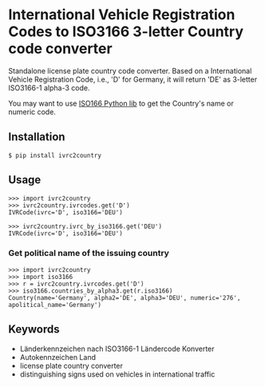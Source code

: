 # International Vehicle Registration Codes to ISO3166 3-letter Country code converter

Standalone license plate country code converter. 
Based on a International Vehicle Registration Code, i.e., 'D' for Germany, it will return 'DE' 
as 3-letter ISO3166-1 alpha-3 code.


You may want to use [ISO166 Python lib](https://github.com/deactivated/python-iso3166) to get
the Country's name or numeric code.


## Installation


    $ pip install ivrc2country
    
    
## Usage

    >>> import ivrc2country
    >>> ivrc2country.ivrcodes.get('D')
    IVRCode(ivrc='D', iso3166='DEU')
    
    >>> ivrc2country.ivrc_by_iso3166.get('DEU')
    IVRCode(ivrc='D', iso3166='DEU')
    

### Get political name of the issuing country

    >>> import ivrc2country
    >>> import iso3166
    >>> r = ivrc2country.ivrcodes.get('D')
    >>> iso3166.countries_by_alpha3.get(r.iso3166)
    Country(name='Germany', alpha2='DE', alpha3='DEU', numeric='276', apolitical_name='Germany')


## Keywords

* Länderkennzeichen nach ISO3166-1 Ländercode Konverter
* Autokennzeichen Land
* license plate country converter
* distinguishing signs used on vehicles in international traffic
 